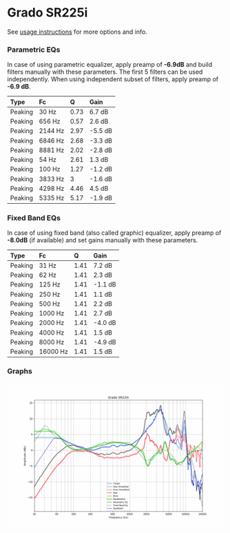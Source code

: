 # Grado SR225i
See [usage instructions](https://github.com/jaakkopasanen/AutoEq#usage) for more options and info.

### Parametric EQs
In case of using parametric equalizer, apply preamp of **-6.9dB** and build filters manually
with these parameters. The first 5 filters can be used independently.
When using independent subset of filters, apply preamp of **-6.9 dB**.

| Type    | Fc      |    Q | Gain    |
|:--------|:--------|:-----|:--------|
| Peaking | 30 Hz   | 0.73 | 6.7 dB  |
| Peaking | 656 Hz  | 0.57 | 2.6 dB  |
| Peaking | 2144 Hz | 2.97 | -5.5 dB |
| Peaking | 6846 Hz | 2.68 | -3.3 dB |
| Peaking | 8881 Hz | 2.02 | -2.8 dB |
| Peaking | 54 Hz   | 2.61 | 1.3 dB  |
| Peaking | 100 Hz  | 1.27 | -1.2 dB |
| Peaking | 3833 Hz | 3    | -1.6 dB |
| Peaking | 4298 Hz | 4.46 | 4.5 dB  |
| Peaking | 5335 Hz | 5.17 | -1.9 dB |

### Fixed Band EQs
In case of using fixed band (also called graphic) equalizer, apply preamp of **-8.0dB**
(if available) and set gains manually with these parameters.

| Type    | Fc       |    Q | Gain    |
|:--------|:---------|:-----|:--------|
| Peaking | 31 Hz    | 1.41 | 7.2 dB  |
| Peaking | 62 Hz    | 1.41 | 2.3 dB  |
| Peaking | 125 Hz   | 1.41 | -1.1 dB |
| Peaking | 250 Hz   | 1.41 | 1.1 dB  |
| Peaking | 500 Hz   | 1.41 | 2.2 dB  |
| Peaking | 1000 Hz  | 1.41 | 2.7 dB  |
| Peaking | 2000 Hz  | 1.41 | -4.0 dB |
| Peaking | 4000 Hz  | 1.41 | 1.5 dB  |
| Peaking | 8000 Hz  | 1.41 | -4.9 dB |
| Peaking | 16000 Hz | 1.41 | 1.5 dB  |

### Graphs
![](./Grado%20SR225i.png)